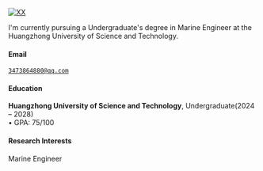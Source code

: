 [![XX](https://img.shields.io/badge/XX-github-blue?logo=github)](https://github.com/XX)

I'm currently pursuing a Undergraduate's degree in Marine Engineer at the Huangzhong University of Science and Technology.

#### Email  
<code>3473864880@qq.com</code>  

#### Education  
**Huangzhong University of Science and Technology**, Undergraduate(2024 – 2028)  
• GPA: 75/100  

#### Research Interests  
Marine Engineer
